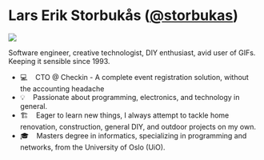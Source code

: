 # Lars Erik Storbukås ([@storbukas](https://github.com/storbukas))

<a href="https://github.com/storbukas/personlig-bilskilt">
  <img src="http://personlig-bilskilt.storbukas.no/GEEK">
</a>

Software engineer, creative technologist, DIY enthusiast, avid user of GIFs. Keeping it sensible since 1993.

- 💻 &nbsp;&nbsp; CTO @ Checkin - A complete event registration solution, without the accounting headache
- 💡 &nbsp;&nbsp; Passionate about programming, electronics, and technology in general.
- 🏗 &nbsp;&nbsp; Eager to learn new things, I always attempt to tackle home renovation, construction, general DIY, and outdoor projects on my own.
- 🎓 &nbsp;&nbsp; Masters degree in informatics, specializing in programming and networks, from the University of Oslo (UiO).
